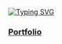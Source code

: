 [![Typing SVG](https://readme-typing-svg.demolab.com?font=Noto+Sans&size=23&duration=3000&pause=1000&color=F7F7F7&repeat=false&width=435&height=38&lines=java+apologist+and+golang+demon)](https://git.io/typing-svg)

### [Portfolio](https://tferdous17.github.io/portfolio)
